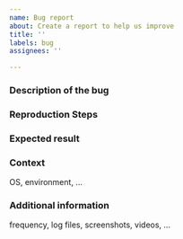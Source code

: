 ```yaml
---
name: Bug report
about: Create a report to help us improve
title: ''
labels: bug
assignees: ''

---
```


### Description of the bug

### Reproduction Steps

### Expected result

### Context

OS, environment, ...

### Additional information

frequency, log files, screenshots, videos, ...
